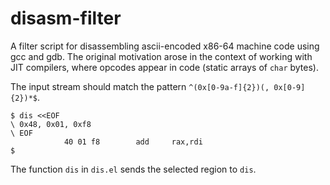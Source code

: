 # disasm-filter

A filter script for disassembling ascii-encoded x86-64 machine code using gcc and gdb.
The original motivation arose in the context of working with JIT compilers, where
opcodes appear in code (static arrays of `char` bytes).

The input stream should match the pattern `^(0x[0-9a-f]{2})(, 0x[0-9]{2})*$`.

```
$ dis <<EOF
\ 0x48, 0x01, 0xf8
\ EOF
            40 01 f8        add     rax,rdi
$
```

The function `dis` in `dis.el` sends the selected region to `dis`.
